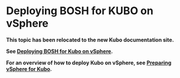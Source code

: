 # Deploying BOSH for KUBO on vSphere

**This topic has been relocated to the new Kubo documentation site.**

**See [Deploying BOSH for Kubo on vSphere](https://docs-kubo.cfapps.io/installing/vsphere/deploying-bosh-vsphere/).**

**For an overview of how to deploy Kubo on vSphere, see [Preparing vSphere for Kubo](https://docs-kubo.cfapps.io/installing/vsphere/).**
